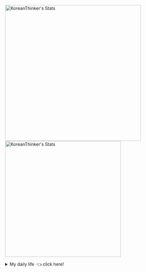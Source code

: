 <p  >
  <a target="_blank" href="https://github-readme-stats.vercel.app/api/wakatime?username=KoreanThinker&layout=compact&theme=dark&hide_border=true&langs_count=32" >
    <img width="440px"  src="https://github-readme-stats.vercel.app/api/wakatime?username=KoreanThinker&layout=compact&theme=dark&hide_border=true&langs_count=6" alt="KoreanThinker's Stats" /> 
  </a>
    <img width="375px" src="https://github-readme-stats.vercel.app/api?username=KoreanThinker&theme=dark&hide_border=true&count_private=true" alt="KoreanThinker's Stats" />
</p>
<details>
<summary>My daily life 👈 click here!</summary>
 
    
<!--START_SECTION:waka-->
**I'm a Night 🦉** 

```text
🌞 Morning    16 commits     ░░░░░░░░░░░░░░░░░░░░░░░░░   1.56% 
🌆 Daytime    326 commits    ████████░░░░░░░░░░░░░░░░░   31.87% 
🌃 Evening    590 commits    ██████████████░░░░░░░░░░░   57.67% 
🌙 Night      91 commits     ██░░░░░░░░░░░░░░░░░░░░░░░   8.9%

```
📅 **I'm Most Productive on Wednesday** 

```text
Monday       173 commits    ████░░░░░░░░░░░░░░░░░░░░░   16.91% 
Tuesday      158 commits    ███░░░░░░░░░░░░░░░░░░░░░░   15.44% 
Wednesday    179 commits    ████░░░░░░░░░░░░░░░░░░░░░   17.5% 
Thursday     173 commits    ████░░░░░░░░░░░░░░░░░░░░░   16.91% 
Friday       140 commits    ███░░░░░░░░░░░░░░░░░░░░░░   13.69% 
Saturday     111 commits    ██░░░░░░░░░░░░░░░░░░░░░░░   10.85% 
Sunday       89 commits     ██░░░░░░░░░░░░░░░░░░░░░░░   8.7%

```


📊 **This Week I Spent My Time On** 

```text
⌚︎ Time Zone: Asia/Seoul

🐱‍💻 Projects: 
pires                    7 hrs 9 mins        ████████░░░░░░░░░░░░░░░░░   34.78% 
gilberto                 5 hrs 26 mins       ██████░░░░░░░░░░░░░░░░░░░   26.42% 
backend                  4 hrs 37 mins       █████░░░░░░░░░░░░░░░░░░░░   22.47% 
FrontEnd                 3 hrs 18 mins       ████░░░░░░░░░░░░░░░░░░░░░   16.09% 
front                    2 mins              ░░░░░░░░░░░░░░░░░░░░░░░░░   0.24%

```


 Last Updated on 21/11/2021
<!--END_SECTION:waka-->
</details>
